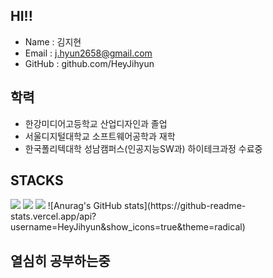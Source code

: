 ## HI!!

- Name : 김지현
- Email : j.hyun2658@gmail.com
- GitHub : github.com/HeyJihyun

## 학력
- 한강미디어고등학교 산업디자인과 졸업
- 서울디지털대학교 소프트웨어공학과 재학
- 한국폴리텍대학 성남캠퍼스(인공지능SW과) 하이테크과정 수료중

## STACKS
<img src="https://img.shields.io/badge/github-181717?style=for-the-badge&logo=github&logoColor=white"> 
<img src="https://img.shields.io/badge/git-F05032?style=for-the-badge&logo=git&logoColor=white"> 
<img src="https://img.shields.io/badge/JAVA-007396?style=for-the-badge&logo=java&logoColor=white">
![Anurag's GitHub stats](https://github-readme-stats.vercel.app/api?username=HeyJihyun&show_icons=true&theme=radical)

## 열심히 공부하는중

